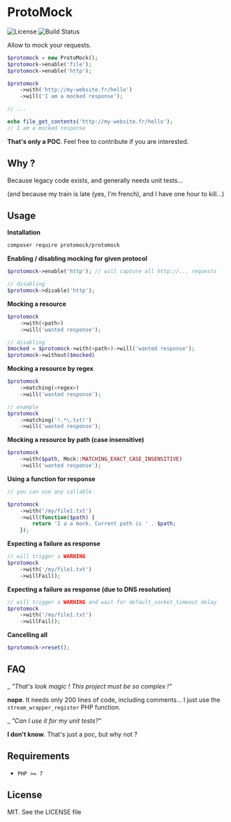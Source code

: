 ProtoMock
=====

![License](https://poser.pugx.org/protomock/protomock/license.svg)
![Build Status](https://github.com/Halleck45/ProtoMock/actions/workflows/ci.yml/badge.svg)

Allow to mock your requests.

```php
$protomock = new ProtoMock();
$protomock->enable('file');
$protomock->enable('http');

$protomock
    ->with('http://my-website.fr/hello')
    ->will('I am a mocked response');

// ...

echo file_get_contents('http://my-website.fr/hello');
// I am a mocked response
```

**That's only a POC**. Feel free to contribute if you are interested.

Why ?
-----

Because legacy code exists, and generally needs unit tests...

(and because my train is late (yes, I'm french), and I have one hour to kill...)

Usage
-----

**Installation**

```bash
composer require protomock/protomock
```

**Enabling / disabling mocking for given protocol**

```php
$protomock->enable('http'); // will capture all http://... requests

// disabling
$protomock->disable('http');
```
    
**Mocking a resource**

```php
$protomock
    ->with(<path>)
    ->will('wanted response');

// disabling
$mocked = $protomock->with(<path>)->will('wanted response');
$protomock->without($mocked)
```

**Mocking a resource by regex**

```php
$protomock
    ->matching(<regex>)
    ->will('wanted response');

// example
$protomock
    ->matching('!.*\.txt!')
    ->will('wanted response');
```

**Mocking a resource by path (case insensitive)**

```php
$protomock
    ->with($path, Mock::MATCHING_EXACT_CASE_INSENSITIVE)
    ->will('wanted response');
```


**Using a function for response**

```php
// you can use any callable

$protomock
    ->with('/my/file1.txt')
    ->will(function($path) {
        return 'I a a mock. Current path is ' . $path;
    });
```

**Expecting a failure as response**

```php
// will trigger a WARNING
$protomock
    ->with('/my/file1.txt')
    ->willFail();
```


**Expecting a failure as response (due to DNS resolution)**

```php
// will trigger a WARNING and wait for default_socket_timeout delay
$protomock
    ->with('/my/file1.txt')
    ->willFail();
```

**Cancelling all**

```php
$protomock->reset();
```


FAQ
-----

_ *"That's look magic ! This project must be so complex !"*

**nope**. It needs only 200 lines of code, including comments... I just use the `stream_wrapper_register` PHP function.

_ *"Can I use it for my unit tests?"*

**I don't know**. That's just a poc, but why not ?
 

Requirements
-----

- `PHP >= 7`

License
-----

MIT. See the LICENSE file
